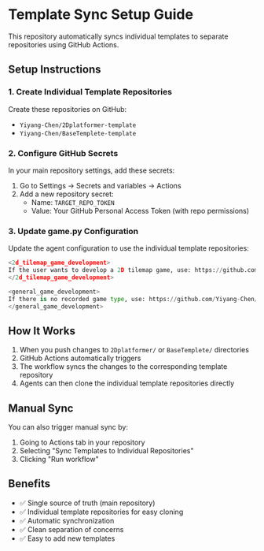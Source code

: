 # Template Sync Setup Guide

This repository automatically syncs individual templates to separate repositories using GitHub Actions.

## Setup Instructions

### 1. Create Individual Template Repositories

Create these repositories on GitHub:
- `Yiyang-Chen/2Dplatformer-template`
- `Yiyang-Chen/BaseTemplete-template`

### 2. Configure GitHub Secrets

In your main repository settings, add these secrets:

1. Go to Settings → Secrets and variables → Actions
2. Add a new repository secret:
   - Name: `TARGET_REPO_TOKEN`
   - Value: Your GitHub Personal Access Token (with repo permissions)

### 3. Update game.py Configuration

Update the agent configuration to use the individual template repositories:

```python
<2d_tilemap_game_development>
If the user wants to develop a 2D tilemap game, use: https://github.com/Yiyang-Chen/2Dplatformer-template.git
</2d_tilemap_game_development>

<general_game_development>
If there is no recorded game type, use: https://github.com/Yiyang-Chen/BaseTemplete-template.git
</general_game_development>
```

## How It Works

1. When you push changes to `2Dplatformer/` or `BaseTemplete/` directories
2. GitHub Actions automatically triggers
3. The workflow syncs the changes to the corresponding template repository
4. Agents can then clone the individual template repositories directly

## Manual Sync

You can also trigger manual sync by:
1. Going to Actions tab in your repository
2. Selecting "Sync Templates to Individual Repositories"
3. Clicking "Run workflow"

## Benefits

- ✅ Single source of truth (main repository)
- ✅ Individual template repositories for easy cloning
- ✅ Automatic synchronization
- ✅ Clean separation of concerns
- ✅ Easy to add new templates
